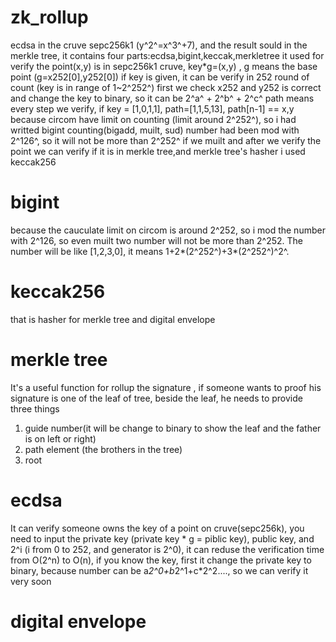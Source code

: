 # zk_rollup
ecdsa in the cruve sepc256k1 (y^2^=x^3^+7), and the result sould in the merkle tree, it contains four parts:ecdsa,bigint,keccak,merkletree
it used for verify the point(x,y) is in sepc256k1 cruve, key*g=(x,y) , g means the base point (g=x252[0],y252[0])
if key is given, it can be verify in 252 round of count (key is in range of 1~2^252^)
first we check x252 and y252 is correct 
and change the key to binary, so it can be 2^a^ + 2^b^ + 2^c^ 
path means every step we verify, if key = [1,0,1,1], path=[1,1,5,13], path[n-1] == x,y
because circom have limit on counting (limit around 2^252^), so i had writted bigint counting(bigadd, muilt, sud)
number had been mod with 2^126^, so it will not be more than 2^252^ if we muilt
and after we verify the point we can verify if it is in merkle tree,and merkle tree's hasher i used keccak256

# bigint 
because the cauculate limit on circom is around 2^252, so i mod the number with 2^126, so even muilt two number will not be more than 2^252. The number will be like [1,2,3,0], it means 1+2*(2^252^)+3*(2^252^)^2^.

# keccak256 
that is hasher for merkle tree and digital envelope

# merkle tree 
It's a useful function for rollup the signature , if someone wants to proof his signature is one of the leaf of tree, beside the leaf, he needs to provide three things
1. guide number(it will be change to binary to show the leaf and the father is on left or right)
2. path element (the brothers in the tree)
3. root

# ecdsa
It can verify someone owns the key of a point on cruve(sepc256k), you need to input the private key (private key * g = piblic key), public key, and 2^i (i from 0 to 252, and generator is 2^0), it can reduse the verification time from O(2^n) to O(n), if you know the key, first it change the private key to binary, because number can be a*2^0+b*2^1+c*2^2...., so we can verify it very soon

# digital envelope

